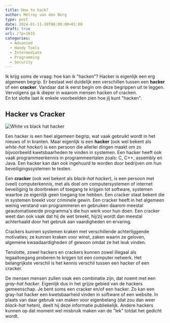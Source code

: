 ```yaml
---
title: How to hack?
author: Melroy van den Berg
type: post
date: 2024-01-11-30T00:00:00+01:00
draft: true
url: /?p=1633
categories:
  - Advanced
  - Handy Tools
  - Intermediate
  - Programming
  - Security
---
```


Ik krijg soms de vraag: hoe kan ik "hacken"? Hacker is eigenlijk een erg algemeen begrip. Er bestaat wel duidelijk een verschillen tussen een **hacker** of een **cracker**. Vandaar dat ik eerst begin om deze begrippen uit te leggen. Vervolgens ga ik dieper in waarom mensen hacken of cracken.  
En tot slotte laat ik enkele voorbeelden zien hoe jij kunt "hacken".

## Hacker vs Cracker

![White vs black hat hacker](/images/2014/05/whiteandblack.jpg)

Een hacker is een heel algemeen begrip, wat vaak gebruikt wordt in het nieuws of in kranten. Maar eigenlijk is een **hacker** (ook wel bekent als _white-hat hacker_) is een persoon die allerlei dingen maakt om zo bijvoorbeeld kwetsbaarheden te vinden in systemen. Een hacker heeft ook vaak programmeerkennis in programmeertalen zoals: C, C++, assembly en Java. Een hacker kan dan ook ingehuurd te worden door bedrijven om hun beveiligingssystemen te testen.

Een **cracker** (ook wel bekent als _black-hat hacker_), is een persoon met (veel) computerkennis, met als doel om computersystemen of internet beveiliging te doorbreken of toegang te krijgen tot software, systemen waartoe ze eigenlijk geen toegang toe hebben. Een cracker staat bekent die in systemen breekt voor criminele gewin. Een cracker heeft in het algemeen weinig verstand van programmeren en gebruiken daarom meestal geautomatiseerde programma's die hun werk voor hun doen. Een cracker weet dan ook vaak dat hij de wet breekt, hij/zij wordt dan meestal achterhaald door het gebruik aan vaardigheden en ervaring.

Crackers kunnen systemen kraken met verschillende achterliggende motivaties; ze kunnen kraken voor winst, zaken waarin ze geloven, algemene kwaadaardigheden of gewoon omdat ze het leuk vinden.

Tenslotte, zowel hackers en crackers kunnen zowel illegaal als legaaltoegang proberen te krijgen tot een computer netwerk. Het belangrijkste verschil is het kennis verschil tussen een hacker of een cracker.

De mensen mensen zullen vaak een combinatie zijn, dat noemt met een _gray-hat hacker_. Eigenlijk dus in het grijze gebied van de hackers gemeenschap. Je bent soms een cracker en/of een hacker. Zo kan een gray-hat hacker een kwetsbaarheid vinden in software of een website. In plaats van daar gebruik van maken voor eigenbelang (dat zou dan weer _black-hat_ heten), deelt hij deze informatie publiekelijk. Andere hackers kunnen op dat moment wel misbruik maken van de "lek" totdat het gedicht wordt.
